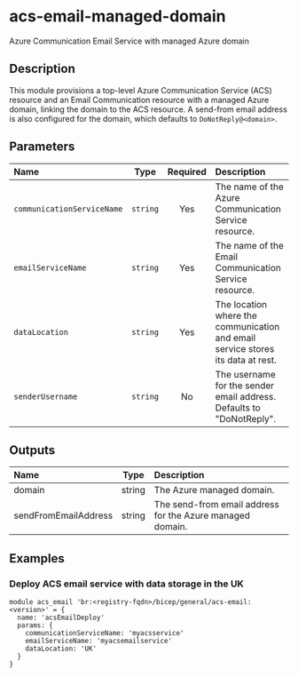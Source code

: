 # acs-email-managed-domain

Azure Communication Email Service with managed Azure domain

## Description

This module provisions a top-level Azure Communication Service (ACS) resource and an Email Communication resource with a managed Azure domain, linking the domain to the ACS resource. A send-from email address is also configured for the domain, which defaults to `DoNotReply@<domain>`.

## Parameters

| Name                       | Type     | Required | Description                                                                     |
| :------------------------- | :------: | :------: | :------------------------------------------------------------------------------ |
| `communicationServiceName` | `string` | Yes      | The name of the Azure Communication Service resource.                           |
| `emailServiceName`         | `string` | Yes      | The name of the Email Communication Service resource.                           |
| `dataLocation`             | `string` | Yes      | The location where the communication and email service stores its data at rest. |
| `senderUsername`           | `string` | No       | The username for the sender email address. Defaults to "DoNotReply".            |

## Outputs

| Name                 | Type   | Description                                               |
| :------------------- | :----: | :-------------------------------------------------------- |
| domain               | string | The Azure managed domain.                                 |
| sendFromEmailAddress | string | The send-from email address for the Azure managed domain. |

## Examples

### Deploy ACS email service with data storage in the UK

```bicep
module acs_email 'br:<registry-fqdn>/bicep/general/acs-email:<version>' = {
  name: 'acsEmailDeploy'
  params: {
    communicationServiceName: 'myacsservice'
    emailServiceName: 'myacsemailservice'
    dataLocation: 'UK'
  }
}
```